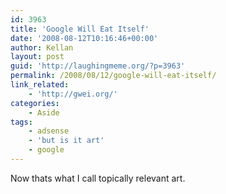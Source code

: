 ```yaml
---
id: 3963
title: 'Google Will Eat Itself'
date: '2008-08-12T10:16:46+00:00'
author: Kellan
layout: post
guid: 'http://laughingmeme.org/?p=3963'
permalink: /2008/08/12/google-will-eat-itself/
link_related:
    - 'http://gwei.org/'
categories:
    - Aside
tags:
    - adsense
    - 'but is it art'
    - google
---
```


Now thats what I call topically relevant art.